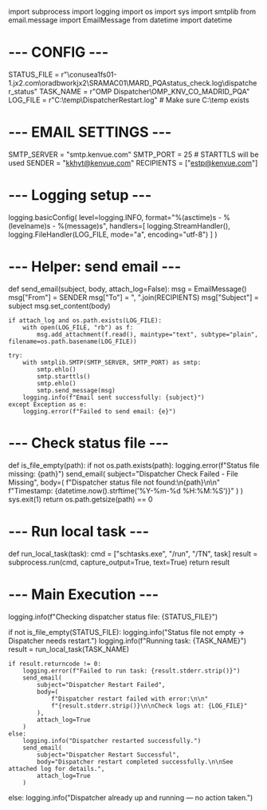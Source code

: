 import subprocess
import logging
import os
import sys
import smtplib
from email.message import EmailMessage
from datetime import datetime

# --- CONFIG ---
STATUS_FILE = r"\\conusea1fs01-1.jx2.com\oradbworkjx2\SRAMAC01\MARD_PQAstatus_check.log\dispatcher_status"
TASK_NAME = r"OMP Dispatcher\OMP_KNV_CO_MADRID_PQA"
LOG_FILE = r"C:\temp\DispatcherRestart.log"  # Make sure C:\temp exists

# --- EMAIL SETTINGS ---
SMTP_SERVER = "smtp.kenvue.com"
SMTP_PORT = 25  # STARTTLS will be used
SENDER = "kkhyt@kenvue.com"
RECIPIENTS = ["estp@kenvue.com"]

# --- Logging setup ---
logging.basicConfig(
    level=logging.INFO,
    format="%(asctime)s - %(levelname)s - %(message)s",
    handlers=[
        logging.StreamHandler(),
        logging.FileHandler(LOG_FILE, mode="a", encoding="utf-8")
    ]
)

# --- Helper: send email ---
def send_email(subject, body, attach_log=False):
    msg = EmailMessage()
    msg["From"] = SENDER
    msg["To"] = ", ".join(RECIPIENTS)
    msg["Subject"] = subject
    msg.set_content(body)

    if attach_log and os.path.exists(LOG_FILE):
        with open(LOG_FILE, "rb") as f:
            msg.add_attachment(f.read(), maintype="text", subtype="plain", filename=os.path.basename(LOG_FILE))

    try:
        with smtplib.SMTP(SMTP_SERVER, SMTP_PORT) as smtp:
            smtp.ehlo()
            smtp.starttls()
            smtp.ehlo()
            smtp.send_message(msg)
        logging.info(f"Email sent successfully: {subject}")
    except Exception as e:
        logging.error(f"Failed to send email: {e}")

# --- Check status file ---
def is_file_empty(path):
    if not os.path.exists(path):
        logging.error(f"Status file missing: {path}")
        send_email(
            subject="Dispatcher Check Failed - File Missing",
            body=(
                f"Dispatcher status file not found:\n{path}\n\n"
                f"Timestamp: {datetime.now().strftime('%Y-%m-%d %H:%M:%S')}"
            )
        )
        sys.exit(1)
    return os.path.getsize(path) == 0

# --- Run local task ---
def run_local_task(task):
    cmd = ["schtasks.exe", "/run", "/TN", task]
    result = subprocess.run(cmd, capture_output=True, text=True)
    return result

# --- Main Execution ---
logging.info(f"Checking dispatcher status file: {STATUS_FILE}")

if not is_file_empty(STATUS_FILE):
    logging.info("Status file not empty → Dispatcher needs restart.")
    logging.info(f"Running task: {TASK_NAME}")
    result = run_local_task(TASK_NAME)

    if result.returncode != 0:
        logging.error(f"Failed to run task: {result.stderr.strip()}")
        send_email(
            subject="Dispatcher Restart Failed",
            body=(
                f"Dispatcher restart failed with error:\n\n"
                f"{result.stderr.strip()}\n\nCheck logs at: {LOG_FILE}"
            ),
            attach_log=True
        )
    else:
        logging.info("Dispatcher restarted successfully.")
        send_email(
            subject="Dispatcher Restart Successful",
            body="Dispatcher restart completed successfully.\n\nSee attached log for details.",
            attach_log=True
        )
else:
    logging.info("Dispatcher already up and running — no action taken.")
